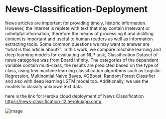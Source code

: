 # News-Classification-Deployment

News articles are important for providing timely, historic information. However, the Internet is replete with text that may contain irrelevant or unhelpful information, therefore the means of processing it and distilling content is important and useful to human readers as well as information extracting tools. Some common questions we may want to answer are “what is this article about?”. In this work, we compare machine learning and deep learning models for evaluating an NLP task, Classification Dataset of news categories was from Board Infinity. The categories of the dependent variable contain multi-class, the results are predicted based on the type of class, using few machine learning classification algorithms such as Logistic Regression, Multinomial Naive Bayes, XGBoost, Random Forest Classifier and also with deep learning LSTM model too. Additionally, we use the models to classify unknown text data.

here is the link for Heroku cloud deployment of News Classification 
https://news-classification-12.herokuapp.com/

![image](https://user-images.githubusercontent.com/79050063/118018673-b5593500-b375-11eb-812a-bb1da7321dbf.png)
